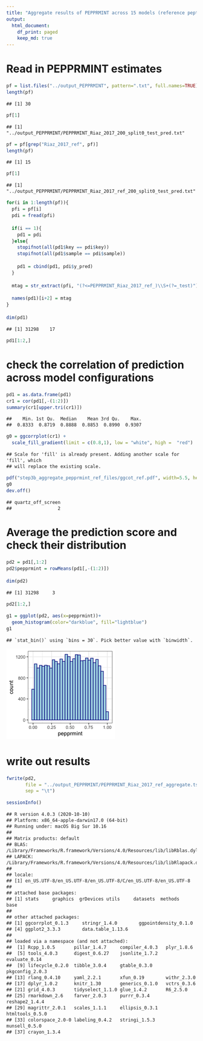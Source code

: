 ```yaml
---
title: "Aggregate results of PEPPRMINT across 15 models (reference peptide)"
output:
  html_document:
    df_print: paged
    keep_md: true
---
```





# Read in PEPPRMINT estimates

```r
pf = list.files("../output_PEPPRMINT", pattern=".txt", full.names=TRUE)
length(pf)
```

```
## [1] 30
```

```r
pf[1]
```

```
## [1] "../output_PEPPRMINT/PEPPRMINT_Riaz_2017_200_split0_test_pred.txt"
```

```r
pf = pf[grep("Riaz_2017_ref", pf)]
length(pf)
```

```
## [1] 15
```

```r
pf[1]
```

```
## [1] "../output_PEPPRMINT/PEPPRMINT_Riaz_2017_ref_200_split0_test_pred.txt"
```

```r
for(i in 1:length(pf)){
  pfi = pf[i]
  pdi = fread(pfi)
  
  if(i == 1){
    pd1 = pdi
  }else{
    stopifnot(all(pd1$key == pdi$key))
    stopifnot(all(pd1$sample == pdi$sample))
    
    pd1 = cbind(pd1, pdi$y_pred)
  }
  
  mtag = str_extract(pfi, "(?<=PEPPRMINT_Riaz_2017_ref_)\\S+(?=_test)")

  names(pd1)[i+2] = mtag
}

dim(pd1)
```

```
## [1] 31298    17
```

```r
pd1[1:2,]
```

<div data-pagedtable="false">
  <script data-pagedtable-source type="application/json">
{"columns":[{"label":["key"],"name":[1],"type":["chr"],"align":["left"]},{"label":["sample"],"name":[2],"type":["chr"],"align":["left"]},{"label":["200_split0"],"name":[3],"type":["dbl"],"align":["right"]},{"label":["200_split1"],"name":[4],"type":["dbl"],"align":["right"]},{"label":["200_split2"],"name":[5],"type":["dbl"],"align":["right"]},{"label":["200_split3"],"name":[6],"type":["dbl"],"align":["right"]},{"label":["200_split4"],"name":[7],"type":["dbl"],"align":["right"]},{"label":["400_split0"],"name":[8],"type":["dbl"],"align":["right"]},{"label":["400_split1"],"name":[9],"type":["dbl"],"align":["right"]},{"label":["400_split2"],"name":[10],"type":["dbl"],"align":["right"]},{"label":["400_split3"],"name":[11],"type":["dbl"],"align":["right"]},{"label":["400_split4"],"name":[12],"type":["dbl"],"align":["right"]},{"label":["800_split0"],"name":[13],"type":["dbl"],"align":["right"]},{"label":["800_split1"],"name":[14],"type":["dbl"],"align":["right"]},{"label":["800_split2"],"name":[15],"type":["dbl"],"align":["right"]},{"label":["800_split3"],"name":[16],"type":["dbl"],"align":["right"]},{"label":["800_split4"],"name":[17],"type":["dbl"],"align":["right"]}],"data":[{"1":"10:100063709:G:A","2":"Pt65_pre","3":"0.4685","4":"0.6660","5":"0.6080","6":"0.6757","7":"0.7378","8":"0.4753","9":"0.4871","10":"0.4481","11":"0.5639","12":"0.6487","13":"0.4086","14":"0.4322","15":"0.5796","16":"0.5277","17":"0.7930"},{"1":"10:100065294:C:T","2":"Pt54_pre","3":"0.2877","4":"0.3538","5":"0.3752","6":"0.3687","7":"0.4389","8":"0.3773","9":"0.3126","10":"0.4389","11":"0.2943","12":"0.3495","13":"0.4285","14":"0.2448","15":"0.3752","16":"0.3990","17":"0.3505"}],"options":{"columns":{"min":{},"max":[10]},"rows":{"min":[10],"max":[10]},"pages":{}}}
  </script>
</div>

# check the correlation of prediction across model configurations

```r
pd1 = as.data.frame(pd1)
cr1 = cor(pd1[,-(1:2)])
summary(cr1[upper.tri(cr1)])
```

```
##    Min. 1st Qu.  Median    Mean 3rd Qu.    Max. 
##  0.8333  0.8719  0.8888  0.8853  0.8990  0.9307
```

```r
g0 = ggcorrplot(cr1) + 
  scale_fill_gradient(limit = c(0.8,1), low = "white", high =  "red")
```

```
## Scale for 'fill' is already present. Adding another scale for 'fill', which
## will replace the existing scale.
```

```r
pdf("step3b_aggregate_pepprmint_ref_files/ggcot_ref.pdf", width=5.5, height=5)
g0
dev.off()
```

```
## quartz_off_screen 
##                 2
```

# Average the prediction score and check their distribution

```r
pd2 = pd1[,1:2]
pd2$pepprmint = rowMeans(pd1[,-(1:2)])

dim(pd2)
```

```
## [1] 31298     3
```

```r
pd2[1:2,]
```

<div data-pagedtable="false">
  <script data-pagedtable-source type="application/json">
{"columns":[{"label":[""],"name":["_rn_"],"type":[""],"align":["left"]},{"label":["key"],"name":[1],"type":["chr"],"align":["left"]},{"label":["sample"],"name":[2],"type":["chr"],"align":["left"]},{"label":["pepprmint"],"name":[3],"type":["dbl"],"align":["right"]}],"data":[{"1":"10:100063709:G:A","2":"Pt65_pre","3":"0.5680133","_rn_":"1"},{"1":"10:100065294:C:T","2":"Pt54_pre","3":"0.3596600","_rn_":"2"}],"options":{"columns":{"min":{},"max":[10]},"rows":{"min":[10],"max":[10]},"pages":{}}}
  </script>
</div>

```r
g1 = ggplot(pd2, aes(x=pepprmint))+
  geom_histogram(color="darkblue", fill="lightblue")
g1
```

```
## `stat_bin()` using `bins = 30`. Pick better value with `binwidth`.
```

![](step3b_aggregate_pepprmint_ref_files/figure-html/unnamed-chunk-4-1.png)<!-- -->

# write out results

```r
fwrite(pd2, 
       file = "../output_PEPPRMINT/PEPPRMINT_Riaz_2017_ref_aggregate.tsv", 
       sep = "\t")
```


```r
sessionInfo()
```

```
## R version 4.0.3 (2020-10-10)
## Platform: x86_64-apple-darwin17.0 (64-bit)
## Running under: macOS Big Sur 10.16
## 
## Matrix products: default
## BLAS:   /Library/Frameworks/R.framework/Versions/4.0/Resources/lib/libRblas.dylib
## LAPACK: /Library/Frameworks/R.framework/Versions/4.0/Resources/lib/libRlapack.dylib
## 
## locale:
## [1] en_US.UTF-8/en_US.UTF-8/en_US.UTF-8/C/en_US.UTF-8/en_US.UTF-8
## 
## attached base packages:
## [1] stats     graphics  grDevices utils     datasets  methods   base     
## 
## other attached packages:
## [1] ggcorrplot_0.1.3     stringr_1.4.0        ggpointdensity_0.1.0
## [4] ggplot2_3.3.3        data.table_1.13.6   
## 
## loaded via a namespace (and not attached):
##  [1] Rcpp_1.0.5       pillar_1.4.7     compiler_4.0.3   plyr_1.8.6      
##  [5] tools_4.0.3      digest_0.6.27    jsonlite_1.7.2   evaluate_0.14   
##  [9] lifecycle_0.2.0  tibble_3.0.4     gtable_0.3.0     pkgconfig_2.0.3 
## [13] rlang_0.4.10     yaml_2.2.1       xfun_0.19        withr_2.3.0     
## [17] dplyr_1.0.2      knitr_1.30       generics_0.1.0   vctrs_0.3.6     
## [21] grid_4.0.3       tidyselect_1.1.0 glue_1.4.2       R6_2.5.0        
## [25] rmarkdown_2.6    farver_2.0.3     purrr_0.3.4      reshape2_1.4.4  
## [29] magrittr_2.0.1   scales_1.1.1     ellipsis_0.3.1   htmltools_0.5.0 
## [33] colorspace_2.0-0 labeling_0.4.2   stringi_1.5.3    munsell_0.5.0   
## [37] crayon_1.3.4
```
